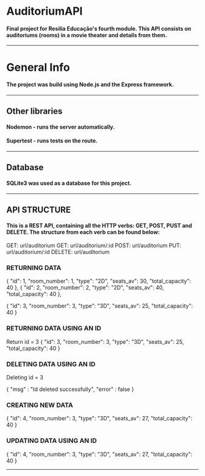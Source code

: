 # AuditoriumAPI

#### Final project for Resilia Educação's fourth module. This API consists on auditoriums (rooms) in a movie theater and details from them. 

---
# General Info
#### The project was build using Node.js and the Express framework.
---
## Other libraries
#### Nodemon - runs the server automatically.
#### Supertest - runs tests on the route.
---
## Database
#### SQLite3 was used as a database for this project.
---
## API STRUCTURE
#### This is a REST API, containing all the HTTP verbs: GET, POST, PUST and DELETE. The structure from each verb can be found below:

GET: url/auditorium
GET: url/auditorium/:id
POST: url/auditorium
PUT: url/auditorium/:id
DELETE: url/auditorium


### RETURNING DATA
{
    "id": 1,
    "room_number": 1,
    "type": "2D",
    "seats_av": 30,
    "total_capacity": 40
},
{
    "id": 2,
    "room_number": 2,
    "type": "2D",
    "seats_av": 40,
    "total_capacity": 40
},

{
    "id": 3,
    "room_number": 3,
    "type": "3D",
    "seats_av": 25,
    "total_capacity": 40
}


### RETURNING DATA USING AN ID
Return id = 3
{
    "id": 3,
    "room_number": 3,
    "type": "3D",
    "seats_av": 25,
    "total_capacity": 40
}

### DELETING DATA USING AN ID
Deleting id = 3

{
    "msg" : "Id deleted successfully",
    "error" : false
}
### CREATING NEW DATA

{
    "id": 4,
    "room_number": 3,
    "type": "3D",
    "seats_av": 27,
    "total_capacity": 40
}

### UPDATING DATA USING AN ID

{
    "id": 4,
    "room_number": 3,
    "type": "3D",
    "seats_av": 27,
    "total_capacity": 40
}

---
